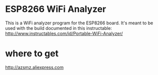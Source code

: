 # ESP8266 WiFi Analyzer
This is a WiFi analyzer program for the ESP8266 board. It's meant to be used with the build documented in this instructable:
http://www.instructables.com/id/Portable-WiFi-Analyzer/

# where to get
http://azsmz.aliexpress.com
